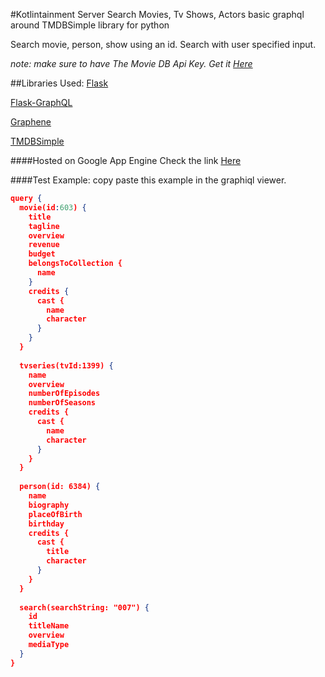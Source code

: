 #Kotlintainment Server
Search Movies, Tv Shows, Actors
basic graphql around TMDBSimple library for python

Search movie, person, show using an id.
Search with user specified input.

*note: make sure to have The Movie DB Api Key. Get it [Here](https://developers.themoviedb.org/3/getting-started/introduction)*


##Libraries Used:
[Flask](http://flask.pocoo.org/)

[Flask-GraphQL](https://github.com/graphql-python/flask-graphql)

[Graphene](http://docs.graphene-python.org/en/latest/)

[TMDBSimple](https://github.com/celiao/tmdbsimple)


####Hosted on Google App Engine
Check the link [Here](https://kotlintainment.appspot.com/graphql)


####Test Example:
copy paste this example in the graphiql viewer.
```json
query {
  movie(id:603) {
    title
    tagline
    overview
    revenue
    budget
    belongsToCollection {
      name
    }
    credits {
      cast {
        name
        character
      }
    }
  }
  
  tvseries(tvId:1399) {
    name
    overview
    numberOfEpisodes
    numberOfSeasons
    credits {
      cast {
        name
        character
      }
    }
  }
  
  person(id: 6384) {
    name
    biography
    placeOfBirth
    birthday
    credits {
      cast {
        title
        character
      }
    }
  }
  
  search(searchString: "007") {
    id
    titleName
    overview
    mediaType
  }
}
```